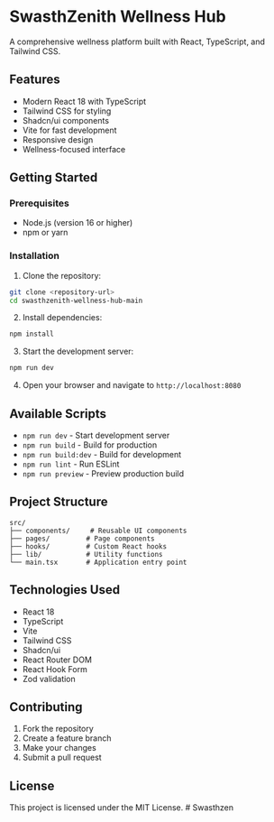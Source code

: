 # SwasthZenith Wellness Hub

A comprehensive wellness platform built with React, TypeScript, and Tailwind CSS.

## Features

- Modern React 18 with TypeScript
- Tailwind CSS for styling
- Shadcn/ui components
- Vite for fast development
- Responsive design
- Wellness-focused interface

## Getting Started

### Prerequisites

- Node.js (version 16 or higher)
- npm or yarn

### Installation

1. Clone the repository:
```bash
git clone <repository-url>
cd swasthzenith-wellness-hub-main
```

2. Install dependencies:
```bash
npm install
```

3. Start the development server:
```bash
npm run dev
```

4. Open your browser and navigate to `http://localhost:8080`

## Available Scripts

- `npm run dev` - Start development server
- `npm run build` - Build for production
- `npm run build:dev` - Build for development
- `npm run lint` - Run ESLint
- `npm run preview` - Preview production build

## Project Structure

```
src/
├── components/     # Reusable UI components
├── pages/         # Page components
├── hooks/         # Custom React hooks
├── lib/           # Utility functions
└── main.tsx       # Application entry point
```

## Technologies Used

- React 18
- TypeScript
- Vite
- Tailwind CSS
- Shadcn/ui
- React Router DOM
- React Hook Form
- Zod validation

## Contributing

1. Fork the repository
2. Create a feature branch
3. Make your changes
4. Submit a pull request

## License

This project is licensed under the MIT License.
#   S w a s t h z e n  
 